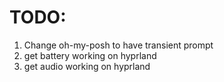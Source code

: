 # TODO:
1. Change oh-my-posh to have transient prompt
2. get battery working on hyprland
3. get audio working on hyprland
